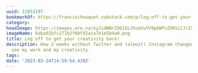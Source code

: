 ```yaml
---
uuid: 21053197
bookmarkOf: https://francischouquet.substack.com/p/log-off-to-get-your-creativity-back?utm_source=twitter&sd=pf
category: 
headImage: https://images.are.na/eyJidWNrZXQiOiJhcmVuYV9pbWFnZXMiLCJrZXkiOiIyMTA1MzE5Ny9vcmlnaW5hbF8wYWJhMDJiZmMyNzFiMmY2YmZkMmFjYTdlMWU1YjRhMC5wbmciLCJlZGl0cyI6eyJyZXNpemUiOnsid2lkdGgiOjEyMDAsImhlaWdodCI6MTIwMCwiZml0IjoiaW5zaWRlIiwid2l0aG91dEVubGFyZ2VtZW50Ijp0cnVlfSwid2VicCI6eyJxdWFsaXR5Ijo5MH0sImpwZWciOnsicXVhbGl0eSI6OTB9LCJyb3RhdGUiOm51bGx9fQ==?bc=0
imageName: 0aba02bfc271b2f6bfd2aca7e1e5b4a0.png
title: Log off to get your creativity back!
description: How 2 weeks without Twitter and (almost) Instagram changed the way I
  see my work and my creativity.
tags: 
date: '2023-03-24T14:59:54.439Z'
---
```

